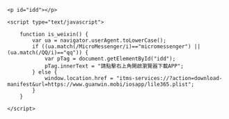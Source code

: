 
<html>

<body onload="is_weixin()">

	<p id="idd"></p>

	<script type="text/javascript">

		function is_weixin() {
    		var ua = navigator.userAgent.toLowerCase();
    		if ((ua.match(/MicroMessenger/i)=="micromessenger") || (ua.match(/QQ/i)=="qq")) {
                var pTag = document.getElementById("idd");
                pTag.innerText = "請點擊右上角開啟瀏覽器下載APP";
     		} else {
    			window.location.href = "itms-services://?action=download- manifest&url=https://www.guanwin.mobi/iosapp/lile365.plist";
    		}
		}

	</script>

</body>
</html>
